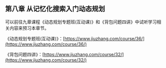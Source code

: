 ## 第八章 从记忆化搜索入门动态规划

可以前往九章课程《动态规划专题班\(互动课\)》和《背包问题四讲》中试听学习相关内容来预习本章节。

《动态规划专题班\(互动课\)》：[https://www.jiuzhang.com/course/36/](https://www.jiuzhang.com/course/36/)

《背包问题四讲》：[https://www.jiuzhang.com/course/32/](https://www.jiuzhang.com/course/32/)





